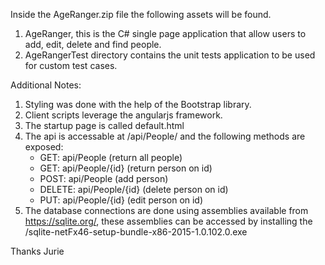 
Inside the AgeRanger.zip file the following assets will be found.

1. AgeRanger, this is the C# single page application that allow users to add, edit, delete and find people.
2. AgeRangerTest directory contains the unit tests application to be used for custom test cases.

Additional Notes:

1. Styling was done with the help of the Bootstrap library.
2. Client scripts leverage the angularjs framework.
3. The startup page is called default.html
4. The api is accessable at /api/People/ and the following methods are exposed:
	- GET: api/People (return all people)
	- GET: api/People/{id} (return person on id)
	- POST: api/People (add person)
	- DELETE: api/People/{id} (delete person on id)
	- PUT: api/People/{id} (edit person on id)
5. The database connections are done using assemblies available from https://sqlite.org/, these assemblies can be accessed by installing the /sqlite-netFx46-setup-bundle-x86-2015-1.0.102.0.exe

Thanks
Jurie
